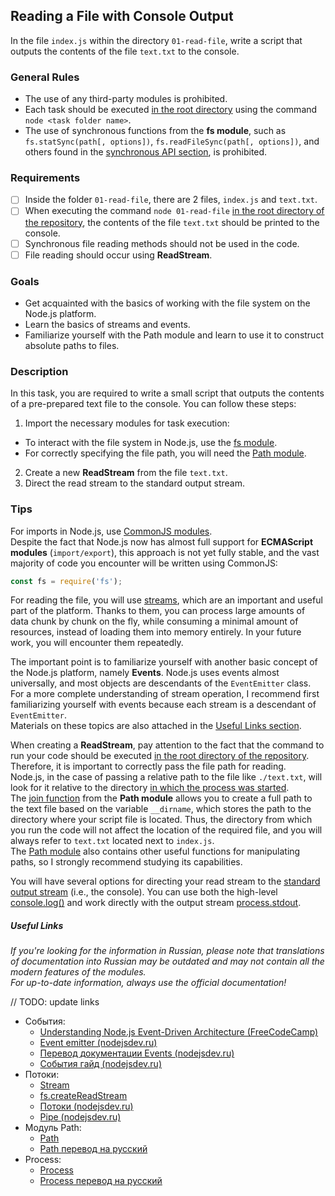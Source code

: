 ## Reading a File with Console Output

In the file `index.js` within the directory `01-read-file`, write a script that outputs the contents of the file `text.txt` to the console.

### General Rules

- The use of any third-party modules is prohibited.
- Each task should be executed <u>in the root directory</u> using the command `node <task folder name>`.
- The use of synchronous functions from the **fs module**, such as `fs.statSync(path[, options])`, `fs.readFileSync(path[, options])`, and others found in the [synchronous API section](https://nodejs.org/api/fs.html#fs_synchronous_api), is prohibited.

### Requirements

- [ ] Inside the folder `01-read-file`, there are 2 files, `index.js` and `text.txt`.
- [ ] When executing the command `node 01-read-file` <u>in the root directory of the repository</u>, the contents of the file `text.txt` should be printed to the console.
- [ ] Synchronous file reading methods should not be used in the code.
- [ ] File reading should occur using **ReadStream**.

### Goals

- Get acquainted with the basics of working with the file system on the Node.js platform.
- Learn the basics of streams and events.
- Familiarize yourself with the Path module and learn to use it to construct absolute paths to files.

### Description

In this task, you are required to write a small script that outputs the contents of a pre-prepared text file to the console. You can follow these steps:

1. Import the necessary modules for task execution:

- To interact with the file system in Node.js, use the [fs module](https://nodejs.org/api/fs.html#fs_file_system).
- For correctly specifying the file path, you will need the [Path module](https://nodejs.org/api/path.html#path).

2. Create a new **ReadStream** from the file `text.txt`.
3. Direct the read stream to the standard output stream.

### Tips

For imports in Node.js, use [CommonJS modules](https://nodejs.org/docs/latest/api/modules.html#modules_modules_commonjs_modules).  
Despite the fact that Node.js now has almost full support for **ECMAScript modules** (`import/export`), this approach is not yet fully stable, and the vast majority of code you encounter will be written using CommonJS:

```js
const fs = require('fs');
```

For reading the file, you will use [streams](https://nodejs.org/api/stream.html#readable-streams), which are an important and useful part of the platform. Thanks to them, you can process large amounts of data chunk by chunk on the fly, while consuming a minimal amount of resources, instead of loading them into memory entirely. In your future work, you will encounter them repeatedly.

The important point is to familiarize yourself with another basic concept of the Node.js platform, namely **Events**. Node.js uses events almost universally, and most objects are descendants of the `EventEmitter` class. For a more complete understanding of stream operation, I recommend first familiarizing yourself with events because each stream is a descendant of `EventEmitter`.  
Materials on these topics are also attached in the [Useful Links section](#useful-links).

When creating a **ReadStream**, pay attention to the fact that the command to run your code should be executed <u>in the root directory of the repository</u>. Therefore, it is important to correctly pass the file path for reading.  
Node.js, in the case of passing a relative path to the file like `./text.txt`, will look for it relative to the directory <u>in which the process was started</u>.  
The [join function](https://nodejs.org/api/path.html#path_path_join_paths) from the **Path module** allows you to create a full path to the text file based on the variable `__dirname`, which stores the path to the directory where your script file is located. Thus, the directory from which you run the code will not affect the location of the required file, and you will always refer to `text.txt` located next to `index.js`.  
The [Path module](https://nodejs.org/api/path.html) also contains other useful functions for manipulating paths, so I strongly recommend studying its capabilities.

You will have several options for directing your read stream to the [standard output stream](https://en.wikipedia.org/wiki/Standard_streams) (i.e., the console). You can use both the high-level [console.log()](https://nodejs.org/api/console.html#console_console_log_data_args) and work directly with the output stream [process.stdout](https://nodejs.org/api/process.html#process_process_stdout).

##### Useful Links

_If you're looking for the information in Russian, please note that translations of documentation into Russian may be outdated and may not contain all the modern features of the modules.  
For up-to-date information, always use the official documentation!_

// TODO: update links

- События:
  - [Understanding Node.js Event-Driven Architecture (FreeCodeCamp)](https://www.freecodecamp.org/news/understanding-node-js-event-driven-architecture-223292fcbc2d/)
  - [Event emitter (nodejsdev.ru)](https://nodejsdev.ru/doc/event-emitter/)
  - [Перевод документации Events (nodejsdev.ru)](https://nodejsdev.ru/api/events/)
  - [События гайд (nodejsdev.ru)](https://nodejsdev.ru/guide/events/)
- Потоки:
  - [Stream](https://nodejs.org/api/stream.html)
  - [fs.createReadStream](https://nodejs.org/api/fs.html#fs_fs_createreadstream_path_options)
  - [Потоки (nodejsdev.ru)](https://nodejsdev.ru/api/stream/)
  - [Pipe (nodejsdev.ru)](https://nodejsdev.ru/guide/pipe/)
- Модуль Path:
  - [Path](https://nodejs.org/api/path.html)
  - [Path перевод на русский](https://nodejsdev.ru/api/path/)
- Process:
  - [Process](https://nodejs.org/api/process.html)
  - [Process перевод на русский](https://nodejsdev.ru/api/process/)
